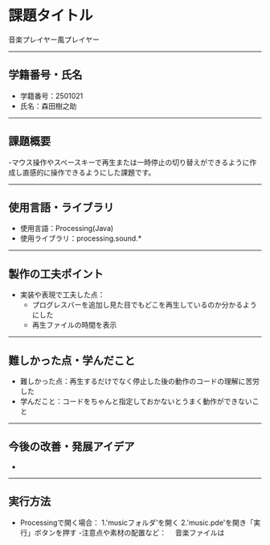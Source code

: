# 課題タイトル
音楽プレイヤー風プレイヤー

---

## 学籍番号・氏名
- 学籍番号：2501021
- 氏名：森田樹之助

---

## 課題概要
-マウス操作やスペースキーで再生または一時停止の切り替えができるように作成し直感的に操作できるようにした課題です。

---

## 使用言語・ライブラリ
- 使用言語：Processing(Java)
- 使用ライブラリ：processing.sound.*

---

## 製作の工夫ポイント
- 実装や表現で工夫した点：
  - プログレスバーを追加し見た目でもどこを再生しているのか分かるようにした
  - 再生ファイルの時間を表示

---

## 難しかった点・学んだこと
- 難しかった点：再生するだけでなく停止した後の動作のコードの理解に苦労した
- 学んだこと：コードをちゃんと指定しておかないとうまく動作ができないこと

---

## 今後の改善・発展アイデア
- 

---

## 実行方法 
- Processingで開く場合：
  1.'musicフォルダ'を開く
  2.'music.pde'を開き「実行」ボタンを押す
-注意点や素材の配置など：
　音楽ファイルは
